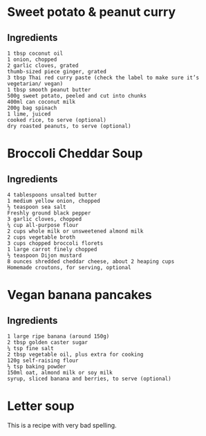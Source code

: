 # Sweet potato & peanut curry

## Ingredients
    1 tbsp coconut oil
    1 onion, chopped
    2 garlic cloves, grated
    thumb-sized piece ginger, grated
    3 tbsp Thai red curry paste (check the label to make sure it’s vegetarian/ vegan)
    1 tbsp smooth peanut butter
    500g sweet potato, peeled and cut into chunks
    400ml can coconut milk
    200g bag spinach
    1 lime, juiced
    cooked rice, to serve (optional)
    dry roasted peanuts, to serve (optional)

# Broccoli Cheddar Soup

## Ingredients
    4 tablespoons unsalted butter
    1 medium yellow onion, chopped
    ½ teaspoon sea salt
    Freshly ground black pepper
    3 garlic cloves, chopped
    ¼ cup all-purpose flour
    2 cups whole milk or unsweetened almond milk
    2 cups vegetable broth
    3 cups chopped broccoli florets
    1 large carrot finely chopped
    ½ teaspoon Dijon mustard
    8 ounces shredded cheddar cheese, about 2 heaping cups
    Homemade croutons, for serving, optional

# Vegan banana pancakes

## Ingredients
    1 large ripe banana (around 150g)
    2 tbsp golden caster sugar
    ¼ tsp fine salt
    2 tbsp vegetable oil, plus extra for cooking
    120g self-raising flour
    ½ tsp baking powder
    150ml oat, almond milk or soy milk
    syrup, sliced banana and berries, to serve (optional)

# Letter soup

This is a recipe with very bad spelling.